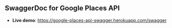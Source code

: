 ## SwaggerDoc for Google Places API

* **Live demo**: https://google-places-api-swagger.herokuapp.com/swagger